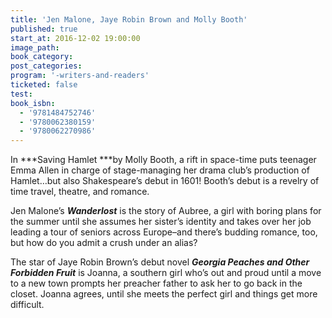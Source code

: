 ```yaml
---
title: 'Jen Malone, Jaye Robin Brown and Molly Booth'
published: true
start_at: 2016-12-02 19:00:00
image_path:
book_category:
post_categories:
program: '-writers-and-readers'
ticketed: false
test:
book_isbn:
  - '9781484752746'
  - '9780062380159'
  - '9780062270986'
---
```



In ***Saving Hamlet&nbsp;***by Molly Booth, a rift in space-time puts teenager Emma Allen in charge of stage-managing her drama club’s production of Hamlet…but also Shakespeare’s debut in 1601! Booth’s debut is a revelry of time travel, theatre, and romance.

Jen Malone’s ***Wanderlost*** is the story of Aubree, a girl with boring plans for the summer until she assumes her sister’s identity and takes over her job leading a tour of seniors across Europe–and there’s budding romance, too, but how do you admit a crush under an alias?

The star of Jaye Robin Brown’s debut novel ***Georgia Peaches and Other Forbidden Fruit*** is Joanna, a southern girl who’s out and proud until a move to a new town prompts her preacher father to ask her to go back in the closet. Joanna agrees, until she meets the perfect girl and things get more difficult.